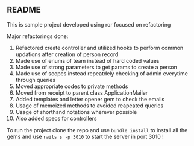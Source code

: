 ## README

This is sample project developed using ror focused on refactoring

Major refactorings done:

1. Refactored create controller and utilized hooks to perform common updations after creation of person record
2. Made use of enums of team instead of hard coded values
3. Made use of strong parameters to get params to create a person
4. Made use of scopes instead repeatdely checking of admin everytime through queries 
5. Moved appropriate codes to private methods
6. Moved from receipt to parent class ApplicationMailer
7. Added templates and letter opener gem to check the emails 
8. Usage of memoized methods to avoided reapeated queries
9. Usage of shorthand notations wherever possible
10. Also added specs for controllers 


To run the project clone the repo and use `bundle install` to install all the gems and use `rails s -p 3010` to start the server in port 3010 !


  
